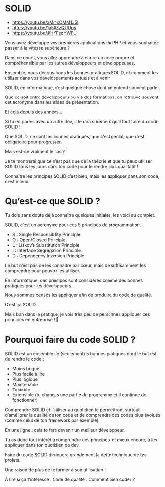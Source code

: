 # SOLID

- https://youtu.be/xMmxOMM1J5I
- https://youtu.be/1a50ZzQUUps
- https://youtu.be/JlHYFsqYWFU

Vous avez développé vos premières applications en PHP et vous souhaitez passer à la vitesse supérieure ?

Dans ce cours, vous allez apprendre à écrire un code propre et compréhensible par les autres développeurs et développeuses.

Ensemble, nous découvrirons les bonnes pratiques SOLID, et comment les utiliser dans vos développements actuels et à venir.

SOLID, en informatique, c’est quelque chose dont on entend souvent parler.

Que ce soit entre développeurs ou via des formations, on retrouve souvent cet acronyme dans les slides de présentation.

Et cela depuis des années…

Si tu en parles avec un autre dev, il te dira sûrement qu’il faut faire du code SOLID !

Que SOLID, ce sont les bonnes pratiques, que c’est génial, que c’est obligatoire pour progresser.

Mais est-ce vraiment le cas ?

Je te montrerai que ce n’est pas que de la théorie et que tu peux utiliser SOLID tous les jours dans ton code pour le rendre plus qualitatif !

Connaître les principes SOLID c’est bien, mais les appliquer dans son code, c’est mieux.

# Qu’est-ce que SOLID ?

Tu dois sans doute déjà connaître quelques initiales, les voici au complet.

SOLID, c’est un acronyme pour ces 5 principes de programmation.

- S : Single Responsibility Principle
- O : Open/Closed Principle
- L : Liskov’s Substitution Principle
- I : Interface Segregation Principle
- D : Dependency Inversion Principle

Le but n’est pas de les connaître par cœur, mais de suffisamment les comprendre pour pouvoir les utiliser.

En informatique, ces principes sont considérés comme des bonnes pratiques pour les développeurs.

Nous sommes censés les appliquer afin de produire du code de qualité.

C’est ça SOLID.

Mais bon dans la pratique, je vois très peu de personnes appliquer ces principes en entreprise ! 🙁

# Pourquoi faire du code SOLID ?

SOLID est un ensemble de (seulement) 5 bonnes pratiques dont le but est de rendre le code :

- Moins bogué
- Plus facile à lire
- Plus logique
- Maintenable
- Testable
- Extensible (tu changes une partie du programme et il continue de fonctionner)

Comprendre SOLID et l’utiliser au quotidien te permettront surtout d’améliorer la qualité de ton code et de comprendre des codes plus évolués (comme celui de ton framework par exemple).

En une ligne : cela te fera devenir un meilleur développeur.

Tu as donc tout intérêt à comprendre ces principes, et mieux encore, à les appliquer dans ton quotidien de dev.

Faire du code SOLID diminuera grandement la dette technique de tes projets.

Une raison de plus de te former à son utilisation !

À lire si ça t’intéresse : Code de qualité : Comment bien coder ?